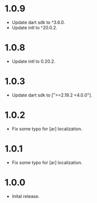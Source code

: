 # 1.0.9

- Update dart sdk to ^3.6.0.
- Update intl to ^20.0.2.

# 1.0.8

- Update intl to 0.20.2.

# 1.0.3

- Update dart sdk to [">=2.19.2 <4.0.0"].

# 1.0.2

- Fix some typo for [ar] localization.

# 1.0.1

- Fix some typo for [ar] localization.

# 1.0.0

- Inital release.
